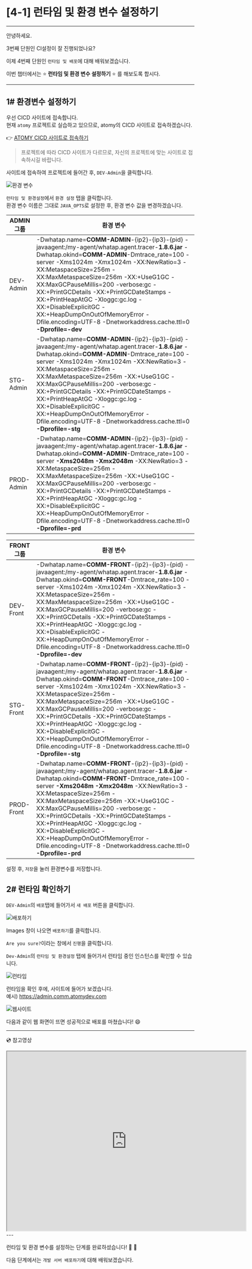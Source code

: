 # [4-1] 런타임 및 환경 변수 설정하기
---
안녕하세요.

3번째 단원인 CI설정이 잘 진행되었나요?

이제 4번째 단원인 `런타임 및 배포`에 대해 배워보겠습니다.

이번 챕터에서는 :star: **런타임 및 환경 변수 설정하기** :star: 를 해보도록 합시다. 

---

## 1# 환경변수 설정하기

우선 CICD 사이트에 접속합니다.     
현재 `atomy` 프로젝트로 실습하고 있으므로, atomy의 CICD 사이트로 접속하겠습니다.

:point_right: [ATOMY CICD 사이트로 접속하기](http://cicd.atomyops.com)

> 프로젝트에 따라 CICD 사이트가 다르므로, 자신의 프로젝트에 맞는 사이트로 접속하시길 바랍니다.

사이트에 접속하여  프로젝트에 들어간 후, `DEV-Admin`을 클릭합니다.     

![환경 변수](https://user-images.githubusercontent.com/54167990/65661705-4b3f2f80-e06d-11e9-9119-68fc9ab6dcb7.PNG)

`런타임 및 환경설정`에서 `환경 설정` 탭을 클릭합니다.  
환경 변수 이름은 그대로 `JAVA_OPTS`로 설정한 후, 환경 변수 값을 변경하겠습니다.

ADMIN 그룹 | 환경 변수
---- | ----
DEV-Admin | -Dwhatap.name=**COMM-ADMIN**-{ip2}-{ip3}-{pid} -javaagent:/my-agent/whatap.agent.tracer-**1.8.6.jar** -Dwhatap.okind=**COMM-ADMIN**-Dmtrace_rate=100 -server -Xms1024m -Xmx1024m -XX:NewRatio=3 -XX:MetaspaceSize=256m -XX:MaxMetaspaceSize=256m -XX:+UseG1GC -XX:MaxGCPauseMillis=200 -verbose:gc -XX:+PrintGCDetails -XX:+PrintGCDateStamps -XX:+PrintHeapAtGC -Xloggc:gc.log -XX:+DisableExplicitGC -XX:+HeapDumpOnOutOfMemoryError -Dfile.encoding=UTF-8 -Dnetworkaddress.cache.ttl=0 **-Dprofile=-dev**
STG-Admin | -Dwhatap.name=**COMM-ADMIN**-{ip2}-{ip3}-{pid} -javaagent:/my-agent/whatap.agent.tracer-**1.8.6.jar** -Dwhatap.okind=**COMM-ADMIN**-Dmtrace_rate=100 -server -Xms1024m -Xmx1024m -XX:NewRatio=3 -XX:MetaspaceSize=256m -XX:MaxMetaspaceSize=256m -XX:+UseG1GC -XX:MaxGCPauseMillis=200 -verbose:gc -XX:+PrintGCDetails -XX:+PrintGCDateStamps -XX:+PrintHeapAtGC -Xloggc:gc.log -XX:+DisableExplicitGC -XX:+HeapDumpOnOutOfMemoryError -Dfile.encoding=UTF-8 -Dnetworkaddress.cache.ttl=0 **-Dprofile=-stg**
PROD-Admin | -Dwhatap.name=**COMM-ADMIN**-{ip2}-{ip3}-{pid} -javaagent:/my-agent/whatap.agent.tracer-**1.8.6.jar** -Dwhatap.okind=**COMM-ADMIN**-Dmtrace_rate=100 -server **-Xms2048m -Xmx2048m** -XX:NewRatio=3 -XX:MetaspaceSize=256m -XX:MaxMetaspaceSize=256m -XX:+UseG1GC -XX:MaxGCPauseMillis=200 -verbose:gc -XX:+PrintGCDetails -XX:+PrintGCDateStamps -XX:+PrintHeapAtGC -Xloggc:gc.log -XX:+DisableExplicitGC -XX:+HeapDumpOnOutOfMemoryError -Dfile.encoding=UTF-8 -Dnetworkaddress.cache.ttl=0 **-Dprofile=-prd**

FRONT 그룹 | 환경 변수
---- | ----
DEV-Front | -Dwhatap.name=**COMM-FRONT**-{ip2}-{ip3}-{pid} -javaagent:/my-agent/whatap.agent.tracer-**1.8.6.jar** -Dwhatap.okind=**COMM-FRONT**-Dmtrace_rate=100 -server -Xms1024m -Xmx1024m -XX:NewRatio=3 -XX:MetaspaceSize=256m -XX:MaxMetaspaceSize=256m -XX:+UseG1GC -XX:MaxGCPauseMillis=200 -verbose:gc -XX:+PrintGCDetails -XX:+PrintGCDateStamps -XX:+PrintHeapAtGC -Xloggc:gc.log -XX:+DisableExplicitGC -XX:+HeapDumpOnOutOfMemoryError -Dfile.encoding=UTF-8 -Dnetworkaddress.cache.ttl=0 **-Dprofile=-dev**
STG-Front | -Dwhatap.name=**COMM-FRONT**-{ip2}-{ip3}-{pid} -javaagent:/my-agent/whatap.agent.tracer-**1.8.6.jar** -Dwhatap.okind=**COMM-FRONT**-Dmtrace_rate=100 -server -Xms1024m -Xmx1024m -XX:NewRatio=3 -XX:MetaspaceSize=256m -XX:MaxMetaspaceSize=256m -XX:+UseG1GC -XX:MaxGCPauseMillis=200 -verbose:gc -XX:+PrintGCDetails -XX:+PrintGCDateStamps -XX:+PrintHeapAtGC -Xloggc:gc.log -XX:+DisableExplicitGC -XX:+HeapDumpOnOutOfMemoryError -Dfile.encoding=UTF-8 -Dnetworkaddress.cache.ttl=0 **-Dprofile=-stg**
PROD-Front | -Dwhatap.name=**COMM-FRONT**-{ip2}-{ip3}-{pid} -javaagent:/my-agent/whatap.agent.tracer-**1.8.6.jar** -Dwhatap.okind=**COMM-FRONT**-Dmtrace_rate=100 -server **-Xms2048m -Xmx2048m** -XX:NewRatio=3 -XX:MetaspaceSize=256m -XX:MaxMetaspaceSize=256m -XX:+UseG1GC -XX:MaxGCPauseMillis=200 -verbose:gc -XX:+PrintGCDetails -XX:+PrintGCDateStamps -XX:+PrintHeapAtGC -Xloggc:gc.log -XX:+DisableExplicitGC -XX:+HeapDumpOnOutOfMemoryError -Dfile.encoding=UTF-8 -Dnetworkaddress.cache.ttl=0 **-Dprofile=-prd**

설정 후, `저장`을 눌러 환경변수를 저장합니다.


## 2# 런타임 확인하기

`DEV-Admin`의 `배포`탭에 들어가서 `새 배포` 버튼을 클릭합니다.

![배포하기](https://user-images.githubusercontent.com/54167990/65673990-cd881d80-e086-11e9-9f75-01d0d0f79e64.PNG)

Images 창이 나오면 `배포하기`를 클릭합니다.

`Are you sure?`이라는 창에서 `진행`을 클릭합니다.

`Dev-Admin`의 `런타임 및 환경설정` 탭에 들어가서 런타임 중인 인스턴스를 확인할 수 있습니다.

![런타임](https://user-images.githubusercontent.com/54167990/65675353-01fcd900-e089-11e9-8c26-f33fa85a07cd.png)

런타임을 확인 후에, 사이트에 들어가 보겠습니다.  
예시) https://admin.comm.atomydev.com

![웹사이트](https://user-images.githubusercontent.com/54167990/65675528-46887480-e089-11e9-9b95-a862a410e3eb.png)

다음과 같이 웹 화면이 뜨면 성공적으로 배포를 마쳤습니다! :smile:

---
:cd: 참고영상

<iframe src="https://drive.google.com/file/d/1ustgcVCxfgYXy7VJsRzeiuxFbLgmnUUS/preview" width="640" height="480"></iframe>
---

런타임 및 환경 변수를 설정하는 단계를 완료하셨습니다! :clap: :clap:

다음 단계에서는 `개발 서버 배포하기`에 대해 배워보겠습니다.

